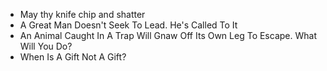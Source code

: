
- May thy knife chip and shatter
- A Great Man Doesn't Seek To Lead. He's Called To It
- An Animal Caught In A Trap Will Gnaw Off Its Own Leg To Escape. What Will You Do?
- When Is A Gift Not A Gift?
